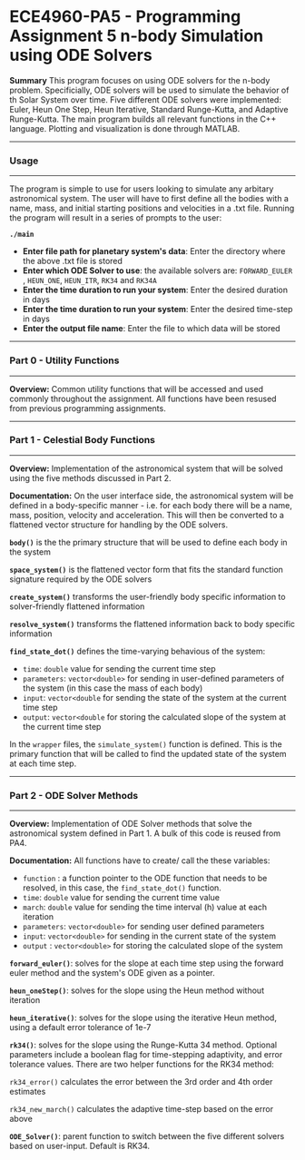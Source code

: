 # ECE4960-PA5 - Programming Assignment 5 n-body Simulation using ODE Solvers

**Summary**
This program focuses on using ODE solvers for the n-body problem. Specificially, ODE solvers will be used to simulate the behavior of th Solar System over time. Five different ODE solvers were implemented: Euler, Heun One Step, Heun Iterative, Standard Runge-Kutta, and Adaptive Runge-Kutta. The main program builds all relevant functions in the C++ language. Plotting and visualization is done through MATLAB.

***************************************************************************
### Usage
***************************************************************************
The program is simple to use for users looking to simulate any arbitary astronomical system.  The user will have to first define all the bodies with a name, mass, and initial starting positions and velocities in a .txt file. Running the program will result in a series of prompts to the user:

**`./main`**

- **Enter file path for planetary system's data**: Enter the directory where the above .txt file is stored
- **Enter which ODE Solver to use**: the available solvers are: `FORWARD_EULER` , `HEUN_ONE`, `HEUN_ITR`, `RK34` and `RK34A`
- **Enter the time duration to run your system**: Enter the desired duration in days
- **Enter the time duration to run your system**: Enter the desired time-step in days
- **Enter the output file name**: Enter the file to which data will be stored

***************************************************************************
### Part 0 - Utility Functions
***************************************************************************
**Overview:** Common utility functions that will be accessed and used commonly throughout the assignment. All functions have been resused from previous programming assignments.

***************************************************************************
### Part 1 - Celestial Body Functions
***************************************************************************
**Overview:** Implementation of the astronomical system that will be solved using the five methods discussed in Part 2.

**Documentation:**
On the user interface side, the astronomical system will be defined in a body-specific manner - i.e. for each body there will be a name, mass, position, velocity and acceleration. This will then be converted to a flattened vector structure for handling by the ODE solvers.

**`body()`** is the the primary structure that will be used to define each body in the system

**`space_system()`** is the flattened vector form that fits the standard function signature required by the ODE solvers

**`create_system()`** transforms the user-friendly body specific information to solver-friendly flattened information

**`resolve_system()`** transforms the flattened information back to body specific information

**`find_state_dot()`** defines the time-varying behavious of the system:
- `time`: `double` value for sending the current time step
- `parameters`: `vector<double>` for sending in user-defined parameters of the system (in this case the mass of each body)
- `input`: `vector<double` for sending the state of the system at the current time step
- `output`: `vector<double` for storing the calculated slope of the system at the current time step

In the `wrapper` files, the `simulate_system()` function is defined. This is the primary function that will be called to find the updated state of the system at each time step.


***************************************************************************
### Part 2 - ODE Solver Methods
***************************************************************************
**Overview:** Implementation of ODE Solver methods that solve the astronomical system defined in Part 1. A bulk of this code is reused from PA4.

**Documentation:**
All functions have to create/ call the these variables:
- `function` : a function pointer to the ODE function that needs to be resolved, in this case, the `find_state_dot()` function.
- `time`: `double` value for sending the current time value
- `march`: `double` value for sending the time interval (h) value at each iteration
- `parameters`: `vector<double>` for sending user defined parameters
- `input`: `vector<double>` for sending in the current state of the system
- `output` : `vector<double>` for storing the calculated slope of the system

**`forward_euler()`**: solves for the slope at each time step using the forward euler method and the system's ODE given as a pointer.

**`heun_oneStep()`**: solves for the slope using the Heun method without iteration

**`heun_iterative()`**: solves for the slope using the iterative Heun method, using a default error tolerance of 1e-7

**`rk34()`**: solves for the slope using the Runge-Kutta 34 method. Optional parameters include a boolean flag for time-stepping adaptivity, and error tolerance values. There are two helper functions for the RK34 method:

`rk34_error()` calculates the error between the 3rd order and 4th order estimates

`rk34_new_march()` calculates the adaptive time-step based on the error above


**`ODE_Solver()`**: parent function to switch between the five different solvers based on user-input. Default is RK34.
